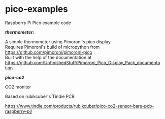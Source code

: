 # pico-examples
Raspberry Pi Pico example code

***thermometer:***

A simple thermometer using Pimoroni's pico display.  
Requires Pimoroni's build of micropython from https://github.com/pimoroni/pimoroni-pico  
Built with the help of the documentation at https://github.com/UnfinishedStuff/Pimoroni_Pico_Display_Pack_documentation

***pico-co2***

CO2 monitor

Based on rubikcuber's Tindie PCB

https://www.tindie.com/products/rubikcuber/pico-co2-sensor-bare-pcb-raspberry-pi/
